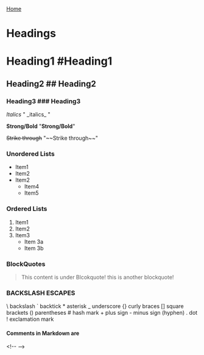 [Home](../README.md)

# Headings 

# Heading1  \#Heading1
## Heading2 \## Heading2
### Heading3 \### Heading3

_Italics_ " \_italics\_ "

**Strong/Bold** "**Strong/Bold**"

~~Strike through~~ "\~\~Strike through\~\~"

### Unordered Lists
* Item1
* Item2
* Item2
  * Item4
  * Item5

### Ordered Lists
1. Item1
2. Item2
3. Item3
   * Item 3a
   * Item 3b

### BlockQuotes
>This content is under Blcokquote!
>this is another blockquote!

### BACKSLASH ESCAPES

\\ backslash
\` backtick
\* asterisk
\_ underscore
\{\} curly braces
\[\] square brackets
\(\) parentheses
\# hash mark
\+ plus sign
\- minus sign (hyphen)
\. dot
\! exclamation mark

#### Comments in Markdown are
<!-- ****** -->
<\!\-\-     \-\->